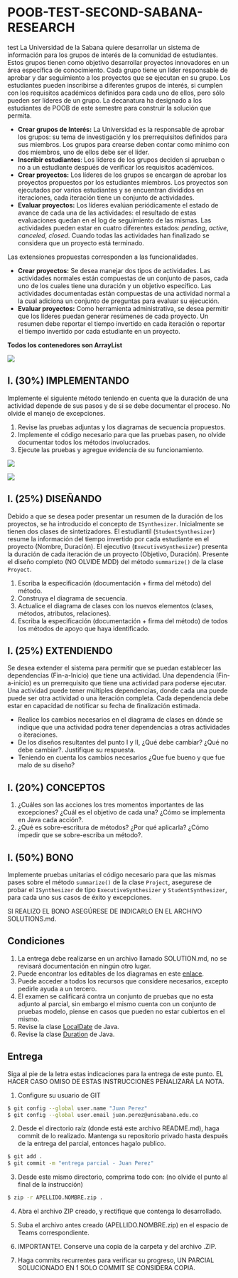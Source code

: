 # POOB-TEST-SECOND-SABANA-RESEARCH
test
La Universidad de la Sabana quiere desarrollar un sistema de información para los grupos de interés de la comunidad de 
estudiantes. Estos grupos tienen como objetivo desarrollar proyectos innovadores en un área específica de conocimiento. 
Cada grupo tiene un líder responsable de aprobar y dar seguimiento a los proyectos que se ejecutan en su grupo. Los 
estudiantes pueden inscribirse a diferentes grupos de interés, si cumplen con los requisitos académicos definidos para 
cada uno de ellos, pero sólo pueden ser líderes de un grupo. La decanatura ha designado a los estudiantes de POOB de 
este semestre para construir la solución que permita.

* **Crear grupos de Interés:** La Universidad es la responsable de aprobar los grupos: su tema de investigación y los 
prerrequisitos definidos para sus miembros. Los grupos para crearse deben contar como mínimo con dos miembros, uno de 
ellos debe ser el líder.
* **Inscribir estudiantes**: Los líderes de los grupos deciden si aprueban o no a un estudiante después de verificar 
los requisitos académicos.
* **Crear proyectos:** Los líderes de los grupos se encargan de aprobar los proyectos propuestos por los estudiantes 
miembros. Los proyectos son ejecutados por varios estudiantes y se encuentran divididos en iteraciones, cada iteración 
tiene un conjunto de actividades. 
* **Evaluar proyectos:** Los líderes evalúan periódicamente el estado de avance de cada una de las actividades: el 
resultado de estas evaluaciones quedan en el log de seguimiento de las mismas. Las actividades pueden estar en cuatro 
diferentes estados: *pending*, *active*, *canceled*, *closed*. Cuando todas las actividades han finalizado se considera 
que un proyecto está terminado.

Las extensiones propuestas corresponden a las funcionalidades.

* **Crear proyectos:** Se desea manejar dos tipos de actividades. Las actividades normales están compuestas de un 
conjunto de pasos, cada uno de los cuales tiene una duración y un objetivo específico. Las actividades documentadas 
están compuestas de una actividad normal a la cual adiciona un conjunto de preguntas para evaluar su ejecución.
* **Evaluar proyectos:** Como herramienta administrativa, se desea permitir que los líderes puedan generar resúmenes de 
cada proyecto. Un resumen debe reportar el tiempo invertido en cada iteración o reportar el tiempo invertido por cada 
estudiante en un proyecto.

**Todos los contenedores son ArrayList**

![](img/class-diagram.svg)

## I. (30%) IMPLEMENTANDO

Implemente el siguiente método teniendo en cuenta que la duración de una actividad depende de sus pasos y de si se 
debe documentar el proceso. No olvide el manejo de excepciones.

1. Revise las pruebas adjuntas y los diagramas de secuencia propuestos.
2. Implemente el código necesario para que las pruebas pasen, no olvide documentar todos los métodos involucrados.
3. Ejecute las pruebas y agregue evidencia de su funcionamiento.


![](img/sequence-getDuration-proyect-diagram.svg)

![](img/sequence-getDuration-DocumentedActivity-diagram.svg)

## I. (25%) DISEÑANDO

Debido a que se desea poder presentar un resumen de la duración de los proyectos, se ha introducido el concepto 
de `ISynthesizer`. Inicialmente se tienen dos clases de sintetizadores. El estudiantil (`StudentSynthesizer`) resume la 
información del tiempo invertido por cada estudiante en el proyecto (Nombre, Duración). El ejecutivo 
(`ExecutiveSynthesizer`) presenta la duración de cada iteración de un proyecto (Objetivo, Duración). Presente el diseño 
completo (NO OLVIDE MDD) del método `summarize()` de la clase `Proyect`.

1. Escriba la especificación (documentación + firma del método) del método.
2. Construya el diagrama de secuencia.
3. Actualice el diagrama de clases con los nuevos elementos (clases, métodos, atributos, relaciones).
4. Escriba la especificación (documentación + firma del método) de todos los métodos de apoyo que haya identificado.

## I. (25%) EXTENDIENDO

Se desea extender el sistema para permitir que se puedan establecer las dependencias (Fin-a-Inicio) que tiene una 
actividad. Una dependencia (Fin-a-inicio) es un prerrequisito que tiene una actividad para poderse ejecutar. 
Una actividad puede tener múltiples dependencias, donde cada una puede puede ser otra actividad o una iteración 
completa. Cada dependencia debe estar en capacidad de notificar su fecha de finalización estimada.

* Realice los cambios necesarios en el diagrama de clases en dónde se indique que una actividad podra tener 
dependencias a otras actividades o iteraciones.
* De los diseños resultantes del punto I y II, ¿Qué debe cambiar? ¿Qué no debe cambiar?. Justifique su respuesta.
* Teniendo en cuenta los cambios necesarios ¿Que fue bueno y que fue malo de su diseño?

## I. (20%) CONCEPTOS

1. ¿Cuáles son las acciones los tres momentos importantes de las excepciones? ¿Cuál es el objetivo de cada una? 
¿Cómo se implementa en Java cada acción?.
2. ¿Qué es sobre-escritura de métodos? ¿Por qué aplicarla? ¿Cómo impedir que se sobre-escriba un método?.

## I. (50%) BONO

Implemente pruebas unitarias el código necesario para que las mismas pases sobre el método `summarize()` de la clase
`Project`, asegurese de probar el `ISynthesizer` de tipo `ExecutiveSynthesizer` y `StudentSynthesizer`, para cada uno 
sus casos de éxito y excepciones.

SI REALIZO EL BONO ASEGÚRESE DE INDICARLO EN EL ARCHIVO SOLUTIONS.md.

## Condiciones

1. La entrega debe realizarse en un archivo llamado SOLUTION.md, no se revisará documentación en ningún otro lugar.
2. Puede encontrar los editables de los diagramas en este [enlace](https://unisabanaedu-my.sharepoint.com/:u:/g/personal/diegopt_unisabana_edu_co/ESYDrd-h2lFDjnEWv7D6qmIBMd89yuTTzS1Q7P4d68IUjQ?e=g9OcpW).
3. Puede acceder a todos los recursos que considere necesarios, excepto pedirle ayuda a un tercero.
4. El examen se calificará contra un conjunto de pruebas que no esta adjunto al parcial, sin embargo el mismo cuenta con un conjunto de pruebas modelo, piense en casos que pueden no estar cubiertos en el mismo.
5. Revise la clase [LocalDate](https://docs.oracle.com/javase/8/docs/api/java/time/LocalDate.html) de Java.
5. Revise la clase [Duration](https://docs.oracle.com/javase/8/docs/api/java/time/Duration.html) de Java.

## Entrega

Siga al pie de la letra estas indicaciones para la entrega de este punto. EL HACER CASO OMISO DE ESTAS INSTRUCCIONES 
PENALIZARÁ LA NOTA.

1. Configure su usuario de GIT

```bash
$ git config --global user.name "Juan Perez"
$ git config --global user.email juan.perez@unisabana.edu.co
```

2. Desde el directorio raíz (donde está este archivo README.md), haga commit de lo realizado. Mantenga su repositorio 
privado hasta después de la entrega del parcial, entonces hagalo publico.

```bash
$ git add .
$ git commit -m "entrega parcial - Juan Perez"
```

3. Desde este mismo directorio, comprima todo con: (no olvide el punto al final de la instrucción)

```bash
$ zip -r APELLIDO.NOMBRE.zip .
```

4. Abra el archivo ZIP creado, y rectifique que contenga lo desarrollado.

5. Suba el archivo antes creado (APELLIDO.NOMBRE.zip) en el espacio de Teams correspondiente.

6. IMPORTANTE!. Conserve una copia de la carpeta y del archivo .ZIP.

7. Haga commits recurrentes para verificar su progreso, UN PARCIAL SOLUCIONADO EN 1 SOLO COMMIT SE CONSIDERA COPIA.
 
